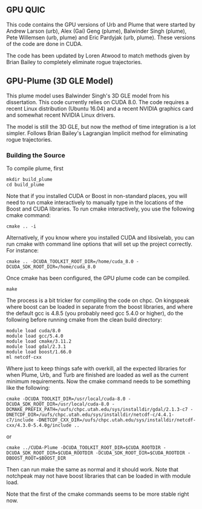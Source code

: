GPU QUIC
--------

This code contains the GPU versions of Urb and Plume that were started
by Andrew Larson (urb), Alex (Gai) Geng (plume), Balwinder Singh
(plume), Pete Willemsen (urb, plume) and Eric Pardyjak (urb,
plume). These versions of the code are done in CUDA.

The code has been updated by Loren Atwood to match methods given by
Brian Bailey to completely eliminate rogue trajectories.

## GPU-Plume (3D GLE Model)

This plume model uses Balwinder Singh's 3D GLE model from his
dissertation. This code currently relies on CUDA 8.0. The code
requires a recent Linux distribution (Ubuntu 16.04) and a recent
NVIDIA graphics card and somewhat recent NVIDIA Linux drivers.

The model is still the 3D GLE, but now the method of time integration is a lot simpler.
Follows Brian Bailey's Lagrangian Implicit method for eliminating rogue trajectories.

### Building the Source

To compile plume, first
```
mkdir build_plume
cd build_plume
```
Note that if you installed CUDA or Boost in non-standard places, you
will need to run cmake interactively to manually type in the locations
of the Boost and CUDA libraries. To run cmake interactively, you use
the following cmake command:
```
cmake .. -i
```
Alternatively, if you know where you installed CUDA and libsivelab,
you can run cmake with command line options that will set up the
project correctly. For instance:
```
cmake .. -DCUDA_TOOLKIT_ROOT_DIR=/home/cuda_8.0 -DCUDA_SDK_ROOT_DIR=/home/cuda_8.0
```
Once cmake has been configured, the GPU plume code can be compiled.
```
make
```
The process is a bit tricker for compiling the code on chpc. On kingspeak where
boost can be loaded in separate from the boost libraries, and where the default gcc
is 4.8.5 (you probably need gcc 5.4.0 or higher), do the following before running
cmake from the clean build directory:
```
module load cuda/8.0
module load gcc/5.4.0
module load cmake/3.11.2 
module load gdal/2.3.1
module load boost/1.66.0
ml netcdf-cxx

```
Where just to keep things safe with overkill, all the expected libraries for when Plume, Urb, and Turb are finished are loaded as well as the current minimum requirements. Now the cmake command needs to be something like the following:
```
cmake -DCUDA_TOOLKIT_DIR=/usr/local/cuda-8.0 -DCUDA_SDK_ROOT_DIR=/usr/local/cuda-8.0 -DCMAKE_PREFIX_PATH=/uufs/chpc.utah.edu/sys/installdir/gdal/2.1.3-c7 -DNETCDF_DIR=/uufs/chpc.utah.edu/sys/installdir/netcdf-c/4.4.1-c7/include -DNETCDF_CXX_DIR=/uufs/chpc.utah.edu/sys/installdir/netcdf-cxx/4.3.0-5.4.0g/include ..
```
or
```
cmake ../CUDA-Plume -DCUDA_TOOLKIT_ROOT_DIR=$CUDA_ROOTDIR -DCUDA_SDK_ROOT_DIR=$CUDA_ROOTDIR -DCUDA_SDK_ROOT_DIR=$CUDA_ROOTDIR -DBOOST_ROOT=$BOOST_DIR
```
Then can run make the same as normal and it should work. Note that notchpeak
may not have boost libraries that can be loaded in with module load.

Note that the first of the cmake commands seems to be more stable right now.


